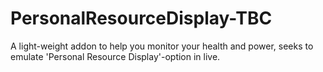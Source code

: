 # PersonalResourceDisplay-TBC
A light-weight addon to help you monitor your health and power, seeks to emulate 'Personal Resource Display'-option in live.
